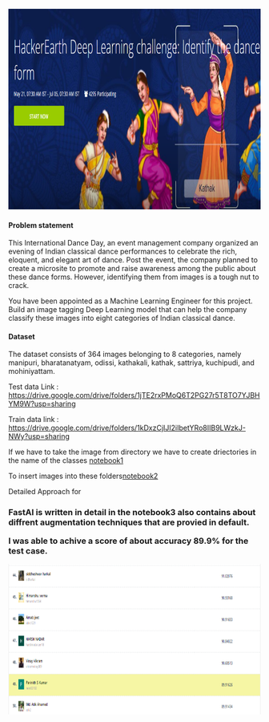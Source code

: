 
<p><img src="https://github.com/parinith/Identify_the_dance-FastAI-/blob/master/dance2.PNG" width="800" height="400"></p>

<h4>Problem statement</h4>

This International Dance Day, an event management company organized an evening of Indian classical dance performances to celebrate the rich, eloquent, and elegant art of dance. Post the event, the company planned to create a microsite to promote and raise awareness among the public about these dance forms. However, identifying them from images is a tough nut to crack.

You have been appointed as a Machine Learning Engineer for this project. Build an image tagging Deep Learning model that can help the company classify these images into eight categories of Indian classical dance.

<h4>Dataset</h4>


The dataset consists of 364 images belonging to 8 categories, namely manipuri, bharatanatyam, odissi, kathakali, kathak, sattriya, kuchipudi, and mohiniyattam.

Test data Link : https://drive.google.com/drive/folders/1jTE2rxPMoQ6T2PG27r5T8TO7YJBHYM9W?usp=sharing

Train data link : https://drive.google.com/drive/folders/1kDxzCjIJI2iIbetYRo8IIB9LWzkJ-NWy?usp=sharing

If we have to take the image from directory we have to create driectories in the name of the classes <a href= "https://github.com/parinith/Identify_the_dance-FastAI-/blob/master/createdir.ipynb">notebook1</a>

To insert images into these folders<a href ="https://github.com/parinith/Identify_the_dance-FastAI-/blob/master/imageintofolder.ipynb">notebook2</a>


Detailed Approach for <h3>FastAI</f3> is written in detail in the <a herf='https://github.com/parinith/Identify_the_dance-FastAI-/commit/6ee5e26cfdef4a14b48f42a83b69881141d512a8' >notebook3</a> also contains about diffrent augmentation techniques that are provied in default.

I was able to achive a score of about accuracy 89.9% for the test case.
<p><img src="https://github.com/parinith/Identify_the_dance-FastAI-/blob/master/dance1.PNG" width="700" height="300"></p>
